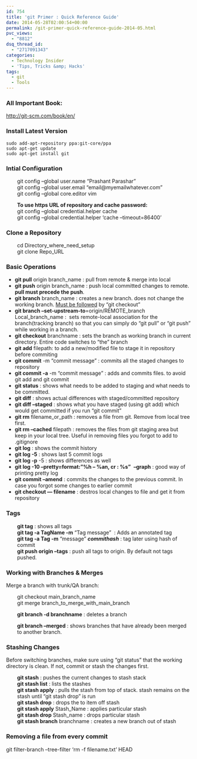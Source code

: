 ```yaml
---
id: 754
title: 'git Primer : Quick Reference Guide'
date: 2014-05-28T02:00:54+00:00
permalink: /git-primer-quick-reference-guide-2014-05.html
pvc_views:
  - "8812"
dsq_thread_id:
  - "2717091343"
categories:
  - Technology Insider
  - 'Tips, Tricks &amp; Hacks'
tags:
  - git
  - Tools
---
```

### All Important Book:

<a title="Git Book" href="http://git-scm.com/book/en/" target="_blank">http://git-scm.com/book/en/</a>

### Install Latest Version

    sudo add-apt-repository ppa:git-core/ppa
    sudo apt-get update
    sudo apt-get install git

### Intial Configuration

<p style="padding-left: 30px">
  git config &#8211;global user.name &#8220;Prashant Parashar&#8221;<br /> git config &#8211;global user.email &#8220;email@myemailwhatever.com&#8221;<br /> git config &#8211;global core.editor vim
</p>

<p style="padding-left: 30px">
  <strong>To use https URL of repository and cache password:<br /> </strong>git config &#8211;global credential.helper cache<br /> git config &#8211;global credential.helper &#8216;cache &#8211;timeout=86400&#8217;
</p>

### Clone a Repository

<p style="padding-left: 30px">
  cd Directory_where_need_setup<br /> git clone Repo_URL
</p>

### Basic Operations

  * **git pull** origin branch_name : pull from remote & merge into local
  * **git push** origin branch_name : push local committed changes to remote. **pull must precede the push**.
  * **git branch** branch_name : creates a new branch. does not change the working branch. <span style="text-decoration: underline">Must be followed</span> by &#8220;git checkout&#8221;
  * **git branch &#8211;set-upstream-to**=origin/REMOTE\_branch Local\_branch_name :  sets remote-local association for the branch(tracking branch) so that you can simply do &#8220;git pull&#8221; or &#8220;git push&#8221; while working in a branch.
  * **git checkout** branchname : sets the branch as working branch in current directory. Entire code switches to &#8220;the&#8221; branch
  * **git add** filepath: to add a new/modified file to stage it in repository before commiting
  * **git commit** -m &#8220;commit message&#8221; : commits all the staged changes to repository
  * **git commit -a** -m &#8220;commit message&#8221; : adds and commits files. to avoid git add and git commit
  * **git status** : shows what needs to be added to staging and what needs to be committed.
  * **git diff** : shows actual differences with staged/committed repository
  * **git diff &#8211;staged** : shows what you have staged (using git add) which would get committed if you run &#8220;git commit&#8221;
  * **git rm** filename\_or\_path : removes a file from git. Remove from local tree first.
  * **git rm &#8211;cached** filepath : removes the files from git staging area but keep in your local tree. Useful in removing files you forgot to add to .gitignore
  * **git log** : shows the commit history
  * **git log -5** : shows last 5 commit logs
  * **git log -p** -5 : shows differences as well
  * **git log -10 &#8211;pretty=format:&#8221;%h &#8211; %an, cr : %s&#8221;**  **&#8211;graph** : good way of printing pretty log
  * **git commit &#8211;amend** : commits the changes to the previous commit. In case you forgot some changes to earlier commit
  * **git checkout &#8212; filename** : destros local changes to file and get it from repository

### Tags

<p style="padding-left: 30px">
  <strong>git tag</strong> : shows all tags<br /> <strong>git tag -a TagName -m</strong> &#8220;Tag message&#8221;  : Adds an annotated tag<br /> <strong>git tag -a Tag -m</strong> &#8220;message&#8221; <strong><em>commithash</em></strong> : tag later using hash of commit<br /> <strong>git push origin &#8211;tags</strong> : push all tags to origin. By default not tags pushed.
</p>

### Working with Branches & Merges

Merge a branch with trunk/QA branch:

<p style="padding-left: 30px">
  git checkout main_branch_name<br /> git merge branch_to_merge_with_main_branch
</p>

<p style="padding-left: 30px">
  <strong>git branch -d branchname</strong> : deletes a branch
</p>

<p style="padding-left: 30px">
  <strong>git branch &#8211;merged</strong> : shows branches that have already been merged to another branch.
</p>

### Stashing Changes

Before switching branches, make sure using &#8220;git status&#8221; that the working directory is clean. If not, commit or stash the changes first.

<p style="padding-left: 30px">
  <strong>git stash</strong> : pushes the current changes to stash stack<br /> <strong>git stash list</strong> : lists the stashes<br /> <strong>git stash apply</strong> : pulls the stash from top of stack. stash remains on the stash until &#8220;git stash drop&#8221; is run<br /> <strong>git stash drop</strong> : drops the to item off stash<br /> <strong>git stash apply</strong> Stash_Name : applies particular stash<br /> <strong>git stash drop</strong> Stash_name : drops particular stash<br /> <strong>git stash branch</strong> branchname : creates a new branch out of stash
</p>

### Removing a file from every commit

git filter-branch &#8211;tree-filter &#8216;rm -f filename.txt&#8217; HEAD

&nbsp;
